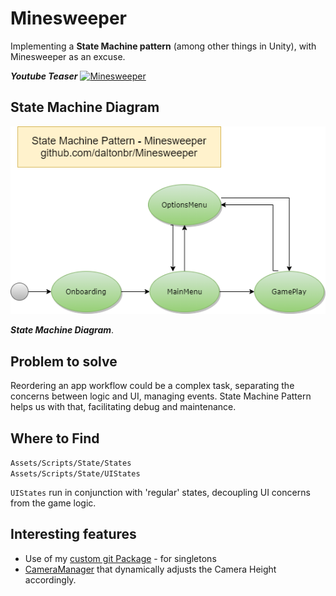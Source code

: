 # Minesweeper

Implementing a **State Machine pattern** (among other things in Unity), with Minesweeper as an excuse.

_**Youtube Teaser**_
[![Minesweeper](https://img.youtube.com/vi/fAvM8WOdaTk/0.jpg)](https://www.youtube.com/watch?v=fAvM8WOdaTk)

## State Machine Diagram

![State Machine Diagram](/Docs/StateMachineMinesweeper.png)

_**State Machine Diagram**_.

## Problem to solve

Reordering an app workflow could be a complex task, separating the concerns between logic and UI, managing events.
State Machine Pattern helps us with that, facilitating debug and maintenance.

## Where to Find

`Assets/Scripts/State/States`  
`Assets/Scripts/State/UIStates`

`UIStates` run in conjunction with 'regular' states, decoupling UI concerns from the game logic.

## Interesting features

* Use of my [custom git Package](https://github.com/daltonbr/com.daltonlima.core) - for singletons
* [CameraManager](/Assets/Scripts/Managers/CameraManager.cs) that dynamically adjusts the Camera Height accordingly.
  
